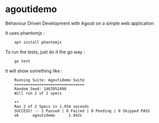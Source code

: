 # agoutidemo
Behaviour Driven Development with Agouti on a simple web application

It uses phantomjs :
```sh
	apt install phantomjs
```

To run the tests, just do it the go way :
```sh
	go test
```

It will show something like :

```
	Running Suite: Agoutidemo Suite
	===============================
	Random Seed: 1463952498
	Will run 2 of 2 specs

	••
	Ran 2 of 2 Specs in 1.934 seconds
	SUCCESS! -- 2 Passed | 0 Failed | 0 Pending | 0 Skipped PASS
	ok      agoutidemo      1.942s
```